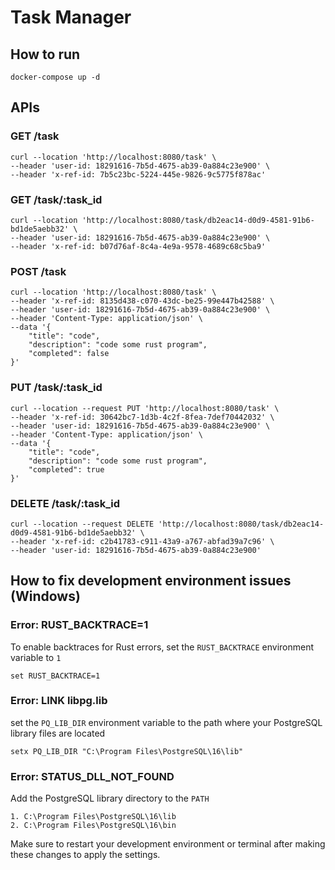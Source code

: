 # Task Manager

## How to run
```shell
docker-compose up -d
```

## APIs

### GET /task
```shell
curl --location 'http://localhost:8080/task' \
--header 'user-id: 18291616-7b5d-4675-ab39-0a884c23e900' \
--header 'x-ref-id: 7b5c23bc-5224-445e-9826-9c5775f878ac'
```

### GET /task/:task_id
```shell
curl --location 'http://localhost:8080/task/db2eac14-d0d9-4581-91b6-bd1de5aebb32' \
--header 'user-id: 18291616-7b5d-4675-ab39-0a884c23e900' \
--header 'x-ref-id: b07d76af-8c4a-4e9a-9578-4689c68c5ba9'
```

### POST /task
```shell
curl --location 'http://localhost:8080/task' \
--header 'x-ref-id: 8135d438-c070-43dc-be25-99e447b42588' \
--header 'user-id: 18291616-7b5d-4675-ab39-0a884c23e900' \
--header 'Content-Type: application/json' \
--data '{
    "title": "code",
    "description": "code some rust program",
    "completed": false
}'
```

### PUT /task/:task_id
```shell
curl --location --request PUT 'http://localhost:8080/task' \
--header 'x-ref-id: 30642bc7-1d3b-4c2f-8fea-7def70442032' \
--header 'user-id: 18291616-7b5d-4675-ab39-0a884c23e900' \
--header 'Content-Type: application/json' \
--data '{
    "title": "code",
    "description": "code some rust program",
    "completed": true
}'
```

### DELETE /task/:task_id
```shell
curl --location --request DELETE 'http://localhost:8080/task/db2eac14-d0d9-4581-91b6-bd1de5aebb32' \
--header 'x-ref-id: c2b41783-c911-43a9-a767-abfad39a7c96' \
--header 'user-id: 18291616-7b5d-4675-ab39-0a884c23e900'
```


## How to fix development environment issues (Windows)
### Error: RUST_BACKTRACE=1
To enable backtraces for Rust errors, set the `RUST_BACKTRACE` environment variable to `1`
 
```
set RUST_BACKTRACE=1
```

### Error: LINK libpg.lib
set the `PQ_LIB_DIR` environment variable to the path where your PostgreSQL library files are located
```
setx PQ_LIB_DIR "C:\Program Files\PostgreSQL\16\lib"
```

### Error: STATUS_DLL_NOT_FOUND

Add the PostgreSQL library directory to the `PATH`

```
1. C:\Program Files\PostgreSQL\16\lib
2. C:\Program Files\PostgreSQL\16\bin
```

Make sure to restart your development environment or terminal after making these changes to apply the settings.